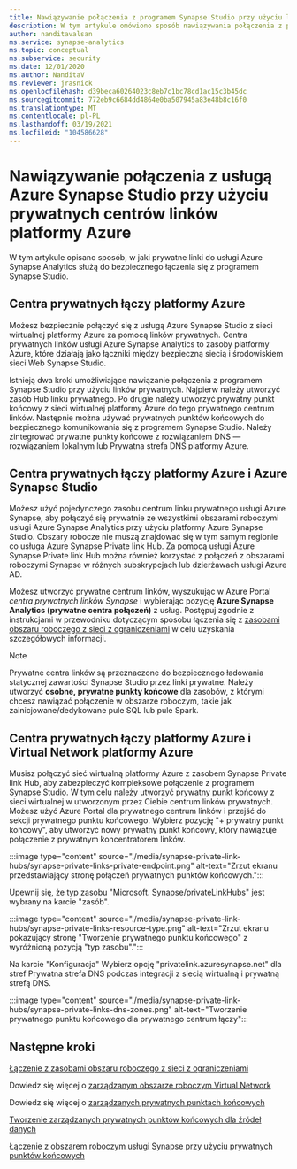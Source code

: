 ```yaml
---
title: Nawiązywanie połączenia z programem Synapse Studio przy użyciu linków prywatnych
description: W tym artykule omówiono sposób nawiązywania połączenia z platformą Azure Synapse Studio przy użyciu linków prywatnych
author: nanditavalsan
ms.service: synapse-analytics
ms.topic: conceptual
ms.subservice: security
ms.date: 12/01/2020
ms.author: NanditaV
ms.reviewer: jrasnick
ms.openlocfilehash: d39beca60264023c8eb7c1bc78cd1ac15c3b45dc
ms.sourcegitcommit: 772eb9c6684dd4864e0ba507945a83e48b8c16f0
ms.translationtype: MT
ms.contentlocale: pl-PL
ms.lasthandoff: 03/19/2021
ms.locfileid: "104586628"
---
```

# <a name="connect-to-azure-synapse-studio-using-azure-private-link-hubs"></a>Nawiązywanie połączenia z usługą Azure Synapse Studio przy użyciu prywatnych centrów linków platformy Azure 

W tym artykule opisano sposób, w jaki prywatne linki do usługi Azure Synapse Analytics służą do bezpiecznego łączenia się z programem Synapse Studio. 

## <a name="azure-private-link-hubs"></a>Centra prywatnych łączy platformy Azure 
Możesz bezpiecznie połączyć się z usługą Azure Synapse Studio z sieci wirtualnej platformy Azure za pomocą linków prywatnych. Centra prywatnych linków usługi Azure Synapse Analytics to zasoby platformy Azure, które działają jako łączniki między bezpieczną siecią i środowiskiem sieci Web Synapse Studio. 

Istnieją dwa kroki umożliwiające nawiązanie połączenia z programem Synapse Studio przy użyciu linków prywatnych. Najpierw należy utworzyć zasób Hub linku prywatnego. Po drugie należy utworzyć prywatny punkt końcowy z sieci wirtualnej platformy Azure do tego prywatnego centrum linków. Następnie można używać prywatnych punktów końcowych do bezpiecznego komunikowania się z programem Synapse Studio. Należy zintegrować prywatne punkty końcowe z rozwiązaniem DNS — rozwiązaniem lokalnym lub Prywatna strefa DNS platformy Azure. 

## <a name="azure-private-links-hubs-and-azure-synapse-studio"></a>Centra prywatnych łączy platformy Azure i Azure Synapse Studio
Możesz użyć pojedynczego zasobu centrum linku prywatnego usługi Azure Synapse, aby połączyć się prywatnie ze wszystkimi obszarami roboczymi usługi Azure Synapse Analytics przy użyciu platformy Azure Synapse Studio. Obszary robocze nie muszą znajdować się w tym samym regionie co usługa Azure Synapse Private link Hub. Za pomocą usługi Azure Synapse Private link Hub można również korzystać z połączeń z obszarami roboczymi Synapse w różnych subskrypcjach lub dzierżawach usługi Azure AD.

Możesz utworzyć prywatne centrum linków, wyszukując w Azure Portal *centra prywatnych linków Synapse* i wybierając pozycję **Azure Synapse Analytics (prywatne centra połączeń)** z usług. Postępuj zgodnie z instrukcjami w przewodniku dotyczącym sposobu łączenia się z [zasobami obszaru roboczego z sieci z ograniczeniami](./how-to-connect-to-workspace-from-restricted-network.md) w celu uzyskania szczegółowych informacji.

>[!NOTE]
>Prywatne centra linków są przeznaczone do bezpiecznego ładowania statycznej zawartości Synapse Studio przez linki prywatne. Należy utworzyć **osobne, prywatne punkty końcowe** dla zasobów, z którymi chcesz nawiązać połączenie w obszarze roboczym, takie jak zainicjowane/dedykowane pule SQL lub pule Spark. 

## <a name="azure-private-links-hubs-and-azure-virtual-network"></a>Centra prywatnych łączy platformy Azure i Virtual Network platformy Azure
Musisz połączyć sieć wirtualną platformy Azure z zasobem Synapse Private link Hub, aby zabezpieczyć kompleksowe połączenie z programem Synapse Studio. W tym celu należy utworzyć prywatny punkt końcowy z sieci wirtualnej w utworzonym przez Ciebie centrum linków prywatnych. Możesz użyć Azure Portal dla prywatnego centrum linków i przejść do sekcji prywatnego punktu końcowego. Wybierz pozycję "+ prywatny punkt końcowy", aby utworzyć nowy prywatny punkt końcowy, który nawiązuje połączenie z prywatnym koncentratorem linków.

:::image type="content" source="./media/synapse-private-link-hubs/synapse-private-links-private-endpoint.png" alt-text="Zrzut ekranu przedstawiający stronę połączeń prywatnych punktów końcowych.":::

Upewnij się, że typ zasobu "Microsoft. Synapse/privateLinkHubs" jest wybrany na karcie "zasób".

:::image type="content" source="./media/synapse-private-link-hubs/synapse-private-links-resource-type.png" alt-text="Zrzut ekranu pokazujący stronę &quot;Tworzenie prywatnego punktu końcowego&quot; z wyróżnioną pozycją &quot;typ zasobu&quot;.":::

Na karcie "Konfiguracja" Wybierz opcję "privatelink.azuresynapse.net" dla stref Prywatna strefa DNS podczas integracji z siecią wirtualną i prywatną strefą DNS.

:::image type="content" source="./media/synapse-private-link-hubs/synapse-private-links-dns-zones.png" alt-text="Tworzenie prywatnego punktu końcowego dla prywatnego centrum łączy":::

## <a name="next-steps"></a>Następne kroki

[Łączenie z zasobami obszaru roboczego z sieci z ograniczeniami](./how-to-connect-to-workspace-from-restricted-network.md)

Dowiedz się więcej o [zarządzanym obszarze roboczym Virtual Network](./synapse-workspace-managed-vnet.md)

Dowiedz się więcej o [zarządzanych prywatnych punktach końcowych](./synapse-workspace-managed-private-endpoints.md)

[Tworzenie zarządzanych prywatnych punktów końcowych dla źródeł danych](./how-to-create-managed-private-endpoints.md)

[Łączenie z obszarem roboczym usługi Synapse przy użyciu prywatnych punktów końcowych](./how-to-connect-to-workspace-with-private-links.md)

